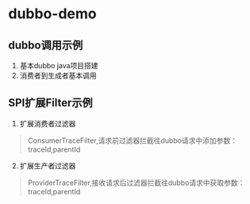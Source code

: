 # dubbo-demo
## dubbo调用示例
1.  基本dubbo java项目搭建
2.  消费者到生成者基本调用
## SPI扩展Filter示例
1.  扩展消费者过滤器
> ConsumerTraceFilter,请求前过滤器拦截往dubbo请求中添加参数：traceId,parentId
2.  扩展生产者过滤器
> ProviderTraceFilter,接收请求后过滤器拦截往dubbo请求中获取参数：traceId,parentId
